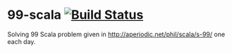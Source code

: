 # 99-scala [![Build Status](https://travis-ci.com/yogeswarant/99-scala.svg?branch=master)](https://travis-ci.com/yogeswarant/99-scala)
Solving 99 Scala problem given in http://aperiodic.net/phil/scala/s-99/ one each day.
